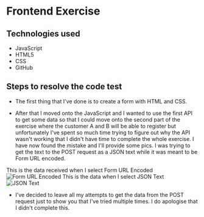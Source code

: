 # Frontend Exercise 

## Technologies used

* JavaScript 
* HTML5 
* CSS 
* GitHub

## Steps to resolve the code test

* The first thing that I've done is to create a form with HTML and CSS.

* After that I moved onto the JavaScript and I wanted to use the first API to get some data so that I could move onto the second part of the exercise where the customer A and B will be able to register but unfortunately I've spent so much time trying to figure out why the API wasn't working that I didn't have time to complete the whole exercise. I have now found the mistake and I'll provide some pics. I was trying to get the text to the POST request as a JSON text while it was meant to be Form URL encoded. 

This is the data received when I select Form URL Encoded
![Form URL Encoded](https://user-images.githubusercontent.com/42389173/72285980-1e268500-363c-11ea-8bf0-b2bafe821a70.png)
This is the data when I select JSON Text
![JSON Text](https://user-images.githubusercontent.com/42389173/72286077-4c0bc980-363c-11ea-95b3-a480c0be1f65.png)
* I've decided to leave all my attempts to get the data from the POST request just to show you that I've tried multiple times. I do apologise that I didn't complete this.
